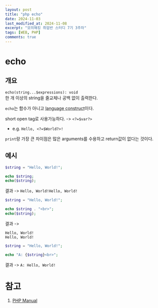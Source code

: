 ```yaml
---
layout: post
title: "php echo"
date: 2024-11-03
last_modified_at: 2024-11-08
excerpt: "모의해킹 취업반 스터디 7기 3주차"
tags: [WEB, PHP]
comments: true
---
```


# echo
## 개요
`echo(string...$expressions): void`  
한 개 이상의 string을 줄교체나 공백 없이 출력한다.

`echo`는 함수가 아니고 <abbr title="a syntactically allowable part of a program that may be formed from one or more lexical tokens in accordance with the rules of the programming language">language construct</abbr>이다.

short open tag로 사용가능하다. -> `<?=$var?>`
* e.g. `Hello, <?=$World?>!`

`print`랑 가장 큰 차이점은 많은 arguments를 수용하고 return값이 없다는 것이다.

## 예시
```php
$string = "Hello, World!";

echo $string;
echo($string);
```
결과 ->
`Hello, World!Hello, World!`

```php
$string = "Hello, World!";

echo $string . "<br>";
echo($string);
```
결과 ->
```
Hello, World!
Hello, World!
```

```php
$string = "Hello, World!";

echo "A: {$string}<br>";
```
결과 ->
`A: Hello, World!`

# 참고
1. [PHP Manual](https://www.php.net/manual/en/function.echo.php)